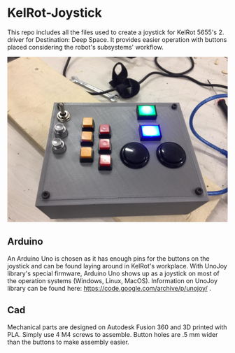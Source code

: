# KelRot-Joystick
This repo includes all the files used to create a joystick for KelRot 5655's 2. driver for Destination: Deep Space. It provides easier operation with buttons placed considering the robot's subsystems' workflow.

![Assembled Joystick](/joystick.jpeg)

## Arduino
An Arduino Uno is chosen as it has enough pins for the buttons on the joystick and can be found laying around in KelRot's workplace. With UnoJoy library's special firmware, Arduino Uno shows up as a joystick on most of the operation systems (Windows, Linux, MacOS). Information on UnoJoy library can be found here: https://code.google.com/archive/p/unojoy/ .

## Cad
Mechanical parts are designed on Autodesk Fusion 360 and 3D printed with PLA. Simply use 4 M4 screws to assemble.
Button holes are .5 mm wider than the buttons to make assembly easier.
